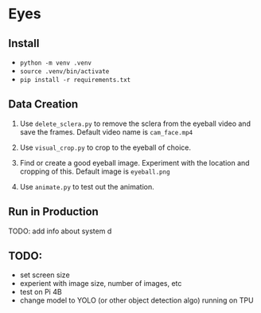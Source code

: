 # Eyes


## Install

- `python -m venv .venv`
- `source .venv/bin/activate`
- `pip install -r requirements.txt`


## Data Creation

1) Use `delete_sclera.py` to remove the sclera from the eyeball video and save the frames. Default video name is `cam_face.mp4`

2) Use `visual_crop.py` to crop to the eyeball of choice.

3) Find or create a good eyeball image. Experiment with the location and cropping of this. Default image is `eyeball.png`

4) Use `animate.py` to test out the animation.


## Run in Production

TODO: add info about system d


## TODO:

- set screen size
- experient with image size, number of images, etc
- test on Pi 4B
- change model to YOLO (or other object detection algo) running on TPU
